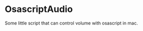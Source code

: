 OsascriptAudio
============================
Some little script that can control volume with osascript in mac. 
